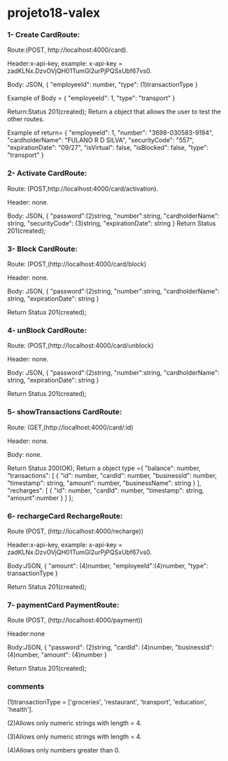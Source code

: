 # projeto18-valex

### 1- Create CardRoute:
Route:(POST, http://localhost:4000/card).

Header:x-api-key, example: x-api-key = zadKLNx.DzvOVjQH01TumGl2urPjPQSxUbf67vs0.

Body: JSON, {
		"employeeId": number,
    		"type": (1)transactionType
}

Example of Body = {
		"employeeId": 1,
    		"type": "transport"
}

Return:Status 201(created); Return a object that allows the user to test the other routes.

Example of return= {
	"employeeId": 1,
	"number": "3698-030583-9194",
	"cardholderName": "FULANO R D SILVA",
	"securityCode": "557",
	"expirationDate": "09/27",
	"isVirtual": false,
	"isBlocked": false,
	"type": "transport"
}

### 2- Activate CardRoute:
Route: (POST,http://localhost:4000/card/activation).

Header: none.

Body: JSON, {
	"password":(2)string,
	"number":string,
	"cardholderName": string,
	"securityCode": (3)string,
	"expirationDate": string
}
Return Status 201(created);

### 3- Block CardRoute:
Route: (POST,(http://localhost:4000/card/block)

Header: none.

Body: JSON, {
	"password":(2)string,
	"number":string,
	"cardholderName": string,
	"expirationDate": string
}

Return Status 201(created);

### 4- unBlock CardRoute:
Route: (POST,(http://localhost:4000/card/unblock)

Header: none.

Body: JSON, {
	"password":(2)string,
	"number":string,
	"cardholderName": string,
	"expirationDate": string
}

Return Status 201(created);


### 5- showTransactions CardRoute:
Route: (GET,(http://localhost:4000/card/:id)

Header: none.

Body: none.

Return Status 200(OK); Return a object type ={
	"balance": number,
	"transactions": [
		{
			"id": number,
			"cardId": number,
			"businessId": number,
			"timestamp": string,
			"amount": number,
			"businessName": string
		}
	],
	"recharges": [
		{
			"id": number,
			"cardId": number,
			"timestamp": string,
			"amount":number
		}
	]
};

### 6- rechargeCard RechargeRoute:
Route (POST, (http://localhost:4000/recharge))

Header:x-api-key, example: x-api-key = zadKLNx.DzvOVjQH01TumGl2urPjPQSxUbf67vs0.

Body:JSON, {
	"amount": (4)number,
	"employeeId":(4)number,
	"type": transactionType
}

Return Status 201(created);

### 7- paymentCard PaymentRoute:
Route (POST, (http://localhost:4000/payment))

Header:none

Body:JSON, {
	"password": (2)string,
	"cardId": (4)number,
	"businessId": (4)number,
	"amount": (4)number
}

Return Status 201(created);


### comments
(1)transactionType = ['groceries', 'restaurant', 'transport', 'education', 'health'].

(2)Allows only numeric strings with length = 4.

(3)Allows only numeric strings with length = 4.

(4)Allows only numbers greater than 0.
